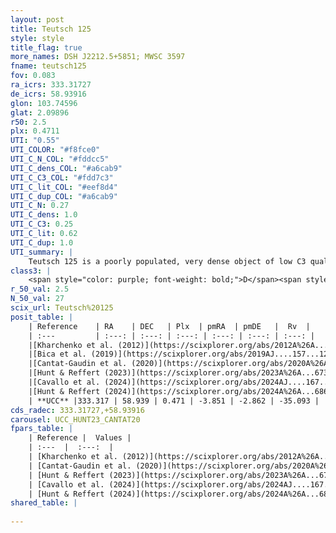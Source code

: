 ```yaml
---
layout: post
title: Teutsch 125
style: style
title_flag: true
more_names: DSH J2212.5+5851; MWSC 3597
fname: teutsch125
fov: 0.083
ra_icrs: 333.31727
de_icrs: 58.93916
glon: 103.74596
glat: 2.09896
r50: 2.5
plx: 0.4711
UTI: "0.55"
UTI_COLOR: "#f8fce0"
UTI_C_N_COL: "#fddcc5"
UTI_C_dens_COL: "#a6cab9"
UTI_C_C3_COL: "#fdd7c3"
UTI_C_lit_COL: "#eef8d4"
UTI_C_dup_COL: "#a6cab9"
UTI_C_N: 0.27
UTI_C_dens: 1.0
UTI_C_C3: 0.25
UTI_C_lit: 0.62
UTI_C_dup: 1.0
UTI_summary: |
    Teutsch 125 is a poorly populated, very dense object of low C3 quality. It is moderately studied in the literature.
class3: |
    <span style="color: purple; font-weight: bold;">D</span><span style="color: #FFC300; font-weight: bold;">B</span>
r_50_val: 2.5
N_50_val: 27
scix_url: Teutsch%20125
posit_table: |
    | Reference    | RA    | DEC   | Plx  | pmRA  | pmDE   |  Rv  |
    | :---         | :---: | :---: | :---: | :---: | :---: | :---: |
    |[Kharchenko et al. (2012)](https://scixplorer.org/abs/2012A%26A...543A.156K) | 333.291 | 58.977 | -- | -3.72 | -0.74 | -- |
    |[Bica et al. (2019)](https://scixplorer.org/abs/2019AJ....157...12B) | 333.131 | 58.846 | -- | -- | -- | -- |
    |[Cantat-Gaudin et al. (2020)](https://scixplorer.org/abs/2020A%26A...640A...1C) | 333.316 | 58.939 | 0.469 | -3.867 | -2.78 | -- |
    |[Hunt & Reffert (2023)](https://scixplorer.org/abs/2023A%26A...673A.114H) | 333.299 | 58.941 | 0.471 | -3.842 | -2.897 | -35.076 |
    |[Cavallo et al. (2024)](https://scixplorer.org/abs/2024AJ....167...12C) | 333.394 | 58.983 | 0.469 | -- | -- | -- |
    |[Hunt & Reffert (2024)](https://scixplorer.org/abs/2024A%26A...686A..42H) | 333.299 | 58.941 | 0.471 | -3.842 | -2.897 | -35.076 |
    | **UCC** |333.317 | 58.939 | 0.471 | -3.851 | -2.862 | -35.093 | 
cds_radec: 333.31727,+58.93916
carousel: UCC_HUNT23_CANTAT20
fpars_table: |
    | Reference |  Values |
    | :---  |  :---:  |
    | [Kharchenko et al. (2012)](https://scixplorer.org/abs/2012A%26A...543A.156K) | `e_bv=0.781, distance=1445, log_age=9.1` |
    | [Cantat-Gaudin et al. (2020)](https://scixplorer.org/abs/2020A%26A...640A...1C) | `AVNN=2.72, DMNN=11.62, AgeNN=6.94` |
    | [Hunt & Reffert (2023)](https://scixplorer.org/abs/2023A%26A...673A.114H) | `AV50=3.741, diffAV50=2.824, MOD50=11.543, logAge50=7.077` |
    | [Cavallo et al. (2024)](https://scixplorer.org/abs/2024AJ....167...12C) | `AV50=3.25, dMod50=11.87, logAge50=7.89, [Fe/H]50=0.67` |
    | [Hunt & Reffert (2024)](https://scixplorer.org/abs/2024A%26A...686A..42H) | `MassJ=401.566` |
shared_table: |
    
---
```

